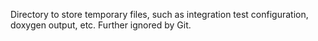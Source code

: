 Directory to store temporary files, such as integration test configuration, doxygen output, etc.
Further ignored by Git.